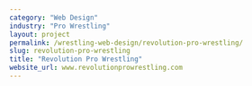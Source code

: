 ```yaml
---
category: "Web Design"
industry: "Pro Wrestling"
layout: project
permalink: /wrestling-web-design/revolution-pro-wrestling/
slug: revolution-pro-wrestling
title: "Revolution Pro Wrestling"
website_url: www.revolutionprowrestling.com
---
```

